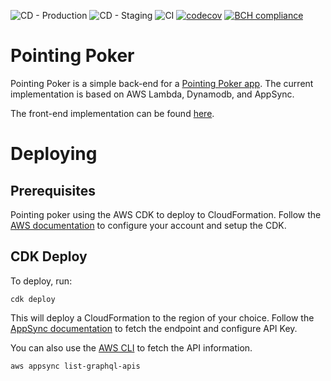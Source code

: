 ![CD - Production](https://github.com/jmartinezhern/pointing_poker/workflows/CD%20-%20Production/badge.svg)
![CD - Staging](https://github.com/jmartinezhern/pointing_poker/workflows/CD%20-%20Staging/badge.svg)
![CI](https://github.com/jmartinezhern/pointing_poker/workflows/CI/badge.svg)
[![codecov](https://codecov.io/gh/jmartinezhern/pointing_poker/branch/master/graph/badge.svg)](https://codecov.io/gh/jmartinezhern/pointing_poker)
[![BCH compliance](https://bettercodehub.com/edge/badge/jmartinezhern/pointing_poker?branch=master)](https://bettercodehub.com/)

# Pointing Poker

Pointing Poker is a simple back-end for a [Pointing Poker app](https://pointingpoker.app). The current implementation is based on AWS Lambda, Dynamodb, and AppSync.

The front-end implementation can be found [here](https://github.com/jmartinezhern/pointing-poker-web-app).

# Deploying

## Prerequisites

Pointing poker using the AWS CDK to deploy to CloudFormation. Follow the [AWS documentation](https://docs.aws.amazon.com/cdk/latest/guide/getting_started.html) to configure your account and setup the CDK. 

## CDK Deploy

To deploy, run:

```shell script
cdk deploy
```

This will deploy a CloudFormation to the region of your choice. Follow the [AppSync documentation](https://docs.aws.amazon.com/appsync/latest/devguide/quickstart.html) to fetch the endpoint and configure API Key.

You can also use the [AWS CLI](https://aws.amazon.com/cli/) to fetch the API information.

```shell script
aws appsync list-graphql-apis
```

